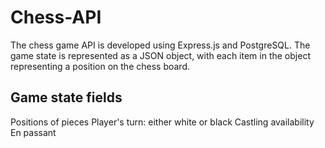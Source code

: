 # Chess-API
The chess game API is developed using Express.js and PostgreSQL. The game state is represented as a JSON object, with each item in the object representing a position on the chess board.

## Game state fields
Positions of pieces
Player's turn: either white or black
Castling availability
En passant
